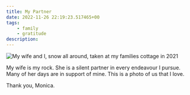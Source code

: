 ```yaml
---
title: My Partner
date: 2022-11-26 22:19:23.517465+00
tags:
    - family
    - gratitude
description: 
---
```

![My wife and I, snow all around, taken at my families cottage in 2021](https://user-images.githubusercontent.com/5245670/202227111-3d604c7f-835c-4c0d-893d-14d6f84d0f83.JPG)

My wife is my rock. She is a silent partner in every endeavour I pursue. Many of her days are in support of mine. This is a photo of us that I love.

Thank you, Monica.
